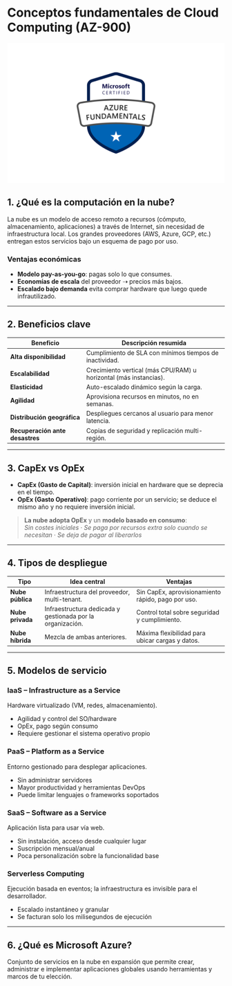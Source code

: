 # Conceptos fundamentales de Cloud Computing (AZ-900)

![alt text](image.png)

## 1. ¿Qué es la computación en la nube?
La nube es un modelo de acceso remoto a recursos (cómputo, almacenamiento, aplicaciones) a través de Internet, sin necesidad de infraestructura local. Los grandes proveedores (AWS, Azure, GCP, etc.) entregan estos servicios bajo un esquema de pago por uso.

### Ventajas económicas  
- **Modelo pay-as-you-go**: pagas solo lo que consumes.  
- **Economías de escala** del proveedor ⇢ precios más bajos.  
- **Escalado bajo demanda** evita comprar hardware que luego quede infrautilizado.

---

## 2. Beneficios clave
| Beneficio | Descripción resumida |
|-----------|----------------------|
| **Alta disponibilidad** | Cumplimiento de SLA con mínimos tiempos de inactividad. |
| **Escalabilidad** | Crecimiento vertical (más CPU/RAM) u horizontal (más instancias). |
| **Elasticidad** | Auto-escalado dinámico según la carga. |
| **Agilidad** | Aprovisiona recursos en minutos, no en semanas. |
| **Distribución geográfica** | Despliegues cercanos al usuario para menor latencia. |
| **Recuperación ante desastres** | Copias de seguridad y replicación multi-región. |

---

## 3. CapEx vs OpEx
- **CapEx (Gasto de Capital)**: inversión inicial en hardware que se deprecia en el tiempo.  
- **OpEx (Gasto Operativo)**: pago corriente por un servicio; se deduce el mismo año y no requiere inversión inicial.

> **La nube adopta OpEx** y un **modelo basado en consumo**:  
> *Sin costes iniciales* · *Se paga por recursos extra solo cuando se necesitan* · *Se deja de pagar al liberarlos*

---

## 4. Tipos de despliegue
| Tipo | Idea central | Ventajas |
|------|--------------|----------|
| **Nube pública** | Infraestructura del proveedor, multi-tenant. | Sin CapEx, aprovisionamiento rápido, pago por uso. |
| **Nube privada** | Infraestructura dedicada y gestionada por la organización. | Control total sobre seguridad y cumplimiento. |
| **Nube híbrida** | Mezcla de ambas anteriores. | Máxima flexibilidad para ubicar cargas y datos. |

---

## 5. Modelos de servicio

### IaaS – Infrastructure as a Service
Hardware virtualizado (VM, redes, almacenamiento).  
- Agilidad y control del SO/hardware  
- OpEx, pago según consumo  
- Requiere gestionar el sistema operativo propio

### PaaS – Platform as a Service
Entorno gestionado para desplegar aplicaciones.  
- Sin administrar servidores  
- Mayor productividad y herramientas DevOps  
- Puede limitar lenguajes o frameworks soportados

### SaaS – Software as a Service
Aplicación lista para usar vía web.  
- Sin instalación, acceso desde cualquier lugar  
- Suscripción mensual/anual  
- Poca personalización sobre la funcionalidad base

### Serverless Computing
Ejecución basada en eventos; la infraestructura es invisible para el desarrollador.  
- Escalado instantáneo y granular  
- Se facturan solo los milisegundos de ejecución

---

## 6. ¿Qué es Microsoft Azure?
Conjunto de servicios en la nube en expansión que permite crear, administrar e implementar aplicaciones globales usando herramientas y marcos de tu elección.
